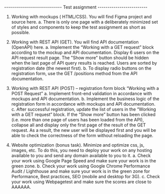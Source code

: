 -----------------------------   Test assignment  -------------------------


  1. Working with mockups ( HTML/CSS). You will find Figma project and source here.
a. There is only one page with a deliberately minimized set of styles and components to keep the
test assignment as short as possible.


  2. Working with REST API (GET). You will find API documentation (OpenAPI) here.
a. Implement the “Working with a GET request” block according to the mockup and API
documentation. Display 6 users on the API request result page. The "Show more" button
should be hidden when the last page of API query results is reached. Users are sorted by
registration date (the newest first).
b. To display radio buttons on the registration form, use the GET /positions method from the API
documentation.


  3. Working with REST API (POST) – registration form block “Working with a POST Request”
a. Implement front-end validation in accordance with mockups and API documentation.
b. Implement the business logic of the registration form in accordance with mockups and API
documentation.
c. After successful registration, update the list of users in the “Working with a GET request” block.
If the “Show more” button has been clicked (i.e. more than one page of users has been loaded
from the API), collapse all and display only the first page of the result of the GET request. As a
result, the new user will be displayed first and you will be able to check the correctness of the
form without reloading the page.


   4. Website optimization (bonus task). Minimize and optimize css, js, images, etc. To do this, you need to
deploy your work on any hosting available to you and send any domain available to you to it.
a. Check your work using Google Page Speed and make sure your work is in the green zone.
b. Check your work using Google Chrome Performance Audit / Lighthouse and make sure your
work is in the green zone for Performance, Best practices, SEO (mobile and desktop for 3G).
c. Check your work using Webpagetest and make sure the scores are close to AAAAAA.


